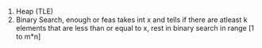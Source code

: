 1. Heap (TLE)
2. Binary Search, enough or feas takes int x and tells if there are atleast k elements that are less than or equal to x, rest in binary search in range [1 to m*n]